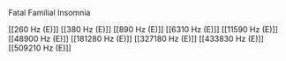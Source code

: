 Fatal Familial Insomnia

[[260 Hz (E)]]
[[380 Hz (E)]]
[[890 Hz (E)]]
[[6310 Hz (E)]]
[[11590 Hz (E)]]
[[48900 Hz (E)]]
[[181280 Hz (E)]]
[[327180 Hz (E)]]
[[433830 Hz (E)]]
[[509210 Hz (E)]]